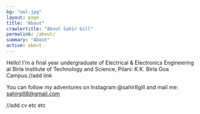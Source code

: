 ```yaml
---
bg: "owl.jpg"
layout: page
title: "About"
crawlertitle: "About Sahir Gill"
permalink: /about/
summary: "About"
active: about
---
```


Hello! I'm a final year undergraduate of Electrical & Electronics Engineering at Birla Institute of Technology and Science, Pilani: K.K. Birla Goa Campus.//add link

You can follow my adventures on Instagram @sahir8gill and mail me: sahirgill8@gmail.com

//add cv etc etc
